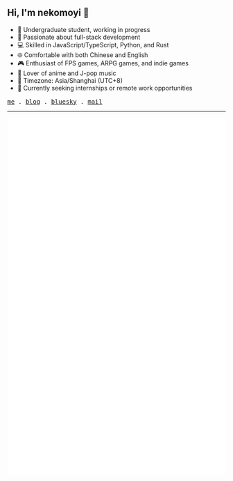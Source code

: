 ## Hi, I'm nekomoyi 👋

- 📖 Undergraduate student, working in progress
- 🚀 Passionate about full-stack development
- 💻 Skilled in JavaScript/TypeScript, Python, and Rust
- 🌐 Comfortable with both Chinese and English
- 🎮 Enthusiast of FPS games, ARPG games, and indie games
- 🎵 Lover of anime and J-pop music
- 📍 Timezone: Asia/Shanghai (UTC+8)
- 🎯 Currently seeking internships or remote work opportunities

<samp>
  <a href="https://nekomoyi.com">me</a> .
  <a href="https:/blog.nekomoyi.com">blog</a> .
  <a href="https://bsky.app/profile/nekomoyi.com">bluesky</a> .
  <a href="mailto:funny_mo_yi@foxmail.com">mail</a>
</samp>

---

<div align="center">

![](./github-metrics.svg)

</div>
